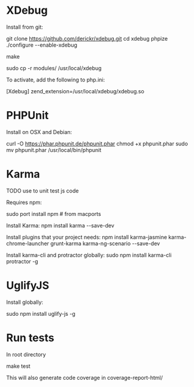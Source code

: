 
# XDebug

Install from git:

  git clone https://github.com/derickr/xdebug.git
  cd xdebug
  phpize
  ./configure --enable-xdebug

  make

  sudo cp -r modules/  /usr/local/xdebug


To activate, add the following to php.ini:

  [Xdebug]
  zend_extension=/usr/local/xdebug/xdebug.so





# PHPUnit

Install on OSX and Debian:

  curl -O https://phar.phpunit.de/phpunit.phar
  chmod +x phpunit.phar
  sudo mv phpunit.phar /usr/local/bin/phpunit



# Karma

TODO use to unit test js code

Requires npm:

  sudo port install npm   # from macports


Install Karma:
  npm install karma --save-dev

Install plugins that your project needs:
  npm install karma-jasmine karma-chrome-launcher grunt-karma karma-ng-scenario --save-dev

Install karma-cli and protractor globally:
  sudo npm install karma-cli protractor -g



# UglifyJS

Install globally:

  sudo npm install uglify-js -g




# Run tests

In root directory

  make test

This will also generate code coverage in coverage-report-html/
